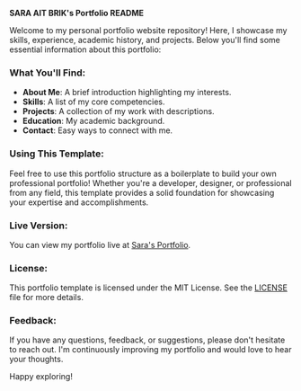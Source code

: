 **SARA AIT BRIK's Portfolio README**

Welcome to my personal portfolio website repository! Here, I showcase my skills, experience, academic history, and projects. Below you'll find some essential information about this portfolio:

### What You'll Find:

- **About Me**: A brief introduction highlighting my interests.
- **Skills**: A list of my core competencies.
- **Projects**: A collection of my work with descriptions.
- **Education**: My academic background.
- **Contact**: Easy ways to connect with me.

### Using This Template:

Feel free to use this portfolio structure as a boilerplate to build your own professional portfolio! Whether you're a developer, designer, or professional from any field, this template provides a solid foundation for showcasing your expertise and accomplishments.

### Live Version:

You can view my portfolio live at [Sara's Portfolio](https://enissayct.github.io/portfolio/).

### License:

This portfolio template is licensed under the MIT License. See the [LICENSE](LICENSE) file for more details.

### Feedback:

If you have any questions, feedback, or suggestions, please don't hesitate to reach out. I'm continuously improving my portfolio and would love to hear your thoughts.

Happy exploring!


